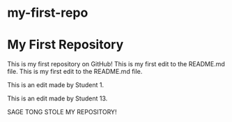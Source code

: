 # my-first-repo

# My First Repository

This is my first repository on GitHub!
This is my first edit to the README.md file.
This is my first edit to the README.md file.

This is an edit made by Student 1.

This is an edit made by Student 13.

SAGE TONG STOLE MY REPOSITORY!